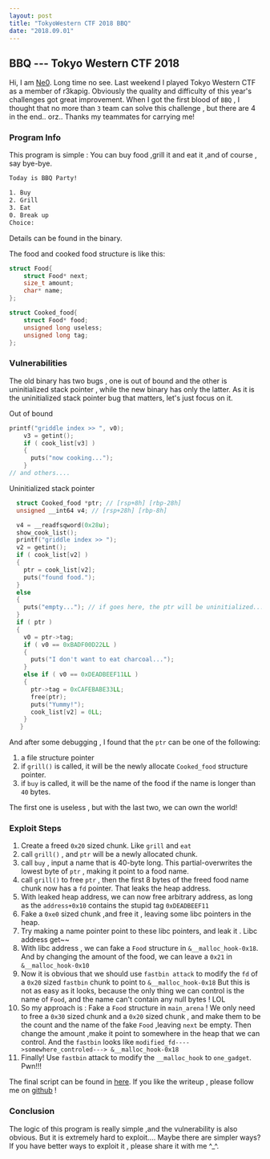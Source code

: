 ```yaml
---
layout: post
title: "TokyoWestern CTF 2018 BBQ"
date: "2018.09.01"
---
```



## BBQ --- Tokyo Western CTF 2018

Hi, I am [Ne0](https://github.com/Changochen). Long time no see. Last weekend I played Tokyo Western CTF as a member of r3kapig. Obviously the quality and difficulty of this year's challenges got great improvement. When I got the first blood of  `BBQ` , I thought that no more than `3` team can solve this challenge , but there are 4 in the end.. orz.. Thanks my teammates for carrying me!



### Program Info

This program is simple : You can buy food ,grill it and eat it ,and of course , say bye-bye.

```bash
Today is BBQ Party!

1. Buy
2. Grill
3. Eat
0. Break up
Choice:
```



Details can be found in the binary. 

The food and cooked food structure is like this:

```cpp
struct Food{
    struct Food* next;
    size_t amount;
    char* name;
};

struct Cooked_food{
    struct Food* food;
    unsigned long useless;
    unsigned long tag;
};
```



### Vulnerabilities

The old binary has two bugs , one is out of bound and the other is uninitialized stack pointer , while the new binary has only the latter. As it is the uninitialized stack pointer bug that matters, let's just focus on it.

Out of bound

```cpp
printf("griddle index >> ", v0);
    v3 = getint();
    if ( cook_list[v3] )
    {
      puts("now cooking...");
    }
// and others....
```

Uninitialized stack pointer

```cpp
  struct Cooked_food *ptr; // [rsp+8h] [rbp-28h]
  unsigned __int64 v4; // [rsp+28h] [rbp-8h]

  v4 = __readfsqword(0x28u);
  show_cook_list();
  printf("griddle index >> ");
  v2 = getint();
  if ( cook_list[v2] )
  {
    ptr = cook_list[v2];
    puts("found food.");
  }
  else
  {
    puts("empty..."); // if goes here, the ptr will be uninitialized....ooops...
  }
  if ( ptr )
  {
    v0 = ptr->tag;
    if ( v0 == 0xBADF00D22LL )
    {
      puts("I don't want to eat charcoal...");
    }
    else if ( v0 == 0xDEADBEEF11LL )
    {
      ptr->tag = 0xCAFEBABE33LL;
      free(ptr);
      puts("Yummy!");
      cook_list[v2] = 0LL;
    }
   }
```

And after some debugging , I found that the `ptr` can be one of the following:

1.  a file structure pointer 
2. if `grill()` is called, it will be the newly allocate `Cooked_food` structure pointer.
3. if `buy` is called, it will be the name of the food if the name is longer than `40` bytes.

The first one is useless , but with the last two, we can own the world!

### Exploit Steps

1. Create a freed `0x20` sized chunk. Like `grill` and `eat`
2. call `grill()` , and `ptr` will be a newly allocated chunk. 
3. call `buy` , input a name that is 40-byte long. This partial-overwrites the lowest byte of `ptr` , making it point to a food name. 
4. call `grill()` to free `ptr` , then the first 8 bytes of the freed food name chunk now has a `fd` pointer. That leaks the heap address.
5. With leaked heap address, we can now free arbitrary address, as long as the `address+0x10` contains the stupid tag `0xDEADBEEF11`
6. Fake a `0xe0` sized chunk ,and free it , leaving some libc pointers in the heap.
7. Try making a name pointer point to these libc pointers, and leak it . Libc address get~~
8. With libc address , we can fake a `Food` structure in `&__malloc_hook-0x18`. And by changing the amount of the food, we can leave a `0x21` in `&__malloc_hook-0x10`
9. Now it is obvious that we should use `fastbin attack` to modify the `fd` of a `0x20` sized `fastbin` chunk to point to `&__malloc_hook-0x18` But this is not as easy as it looks, because the only thing we can control is the name of `Food`, and the name can't contain any null bytes ! LOL
10. So my approach is : Fake a `Food` structure in `main_arena` ! We only need to free a `0x30` sized chunk and a `0x20` sized chunk , and make them to be the count and the name of the fake `Food` ,leaving `next` be empty. Then change the amount ,make it point to somewhere in the heap that we can control. And the `fastbin` looks like `modified_fd---->somewhere_controled---> &__malloc_hook-0x18` 
11. Finally! Use `fastbin` attack to modify the `__malloc_hook` to `one_gadget`. Pwn!!!



The final script can be found in [here](https://github.com/Changochen/CTF/blob/master/2018/TokyoWestern/BBQ/exp.py). If you like the writeup , please follow me on [github](https://github.com/Changochen) !

### Conclusion

The logic of this program is really simple ,and the vulnerability is also obvious. But it is extremely hard to exploit.... Maybe there are simpler ways? If you have better ways to exploit it , please share it with me ^_^.
